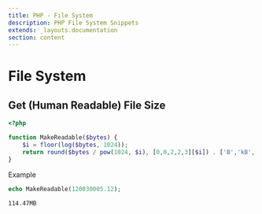```yaml
---
title: PHP - File System
description: PHP File System Snippets
extends: _layouts.documentation
section: content
---
```


# File System

## Get (Human Readable) File Size 

```php
<?php

function MakeReadable($bytes) {
    $i = floor(log($bytes, 1024));
    return round($bytes / pow(1024, $i), [0,0,2,2,3][$i]) . ['B','kB','MB','GB','TB'][$i];
}
```

Example


```php
echo MakeReadable(120030005.12);
```

```bash
114.47MB
```
